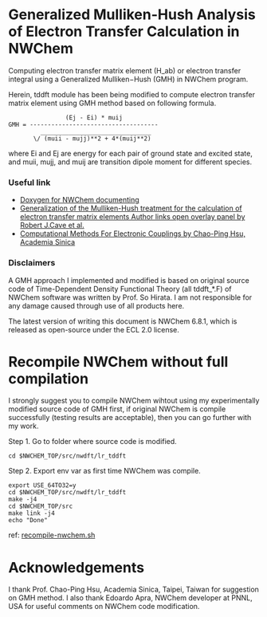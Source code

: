 # Generalized Mulliken-Hush Analysis of Electron Transfer Calculation in NWChem

Computing electron transfer matrix element (H_ab) or electron transfer integral using a Generalized Mulliken−Hush (GMH) in NWChem program.

Herein, tddft module has been being modified to compute electron transfer matrix element using GMH method based on following formula.

```
                (Ej - Ei) * muij
GMH = ------------------------------------
         _______________________________
       \/ (muii - mujj)**2 + 4*(muij**2)
```

where Ei and Ej are energy for each pair of ground state and excited state, and muii, mujj, and muij are transition dipole moment for different species.

### Useful link
 - [Doxygen for NWChem documenting](http://www.doxygen.nl/)
 - [Generalization of the Mulliken-Hush treatment for the calculation of electron transfer matrix elements Author links open overlay panel by Robert J.Cave et al.](https://www.sciencedirect.com/science/article/abs/pii/0009261495013105)
 - [Computational Methods For Electronic Couplings by Chao-Ping Hsu, Academia Sinica](http://www.q-chem.com/tutorial/Cherri_Hsu_Electronic_Coupling.pdf)

### Disclaimers

A GMH approach I implemented and modified is based on original source code of Time-Dependent Density Functional Theory (all tddft_\*.F) of NWChem software was written by Prof. So Hirata. I am not responsible for any damage caused through use of all products here.

The latest version of writing this document is NWChem 6.8.1, which is released as open-source under the ECL 2.0 license.

# Recompile NWChem without full compilation

I strongly suggest you to compile NWChem wihtout using my experimentally modified source code of GMH first, if original NWChem is compile successfully (testing results are acceptable), then you can go further with my work.

Step 1. Go to folder where source code is modified.

```
cd $NWCHEM_TOP/src/nwdft/lr_tddft
```

Step 2. Export env var as first time NWChem was compile.

```
export USE_64TO32=y
cd $NWCHEM_TOP/src/nwdft/lr_tddft
make -j4
cd $NWCHEM_TOP/src
make link -j4
echo "Done"
```

ref: [recompile-nwchem.sh](recompile-nwchem.sh)

# Acknowledgements
I thank Prof. Chao-Ping Hsu, Academia Sinica, Taipei, Taiwan for suggestion on GMH method. I also thank Edoardo Apra, NWChem developer at PNNL, USA for useful comments on NWChem code modification.


